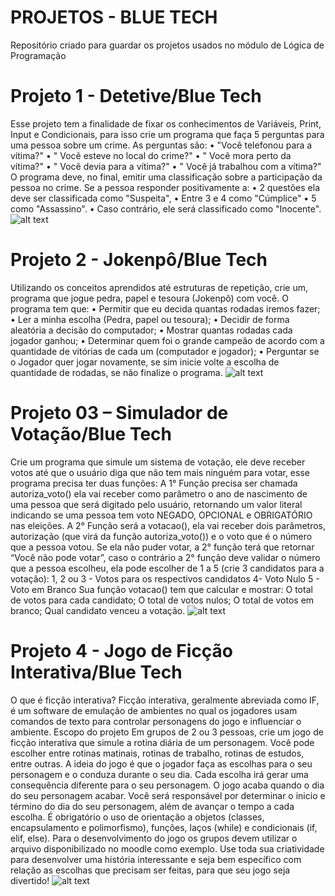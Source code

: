 # PROJETOS - BLUE TECH
Repositório criado para guardar os projetos usados no módulo de Lógica de Programação

# Projeto 1 - Detetive/Blue Tech

Esse projeto tem a finalidade de fixar os conhecimentos de Variáveis, Print, Input
e Condicionais, para isso crie um programa que faça 5 perguntas para uma
pessoa sobre um crime. As perguntas são:
• "Você telefonou para a vítima?"
• " Você esteve no local do crime?"
• " Você mora perto da vítima?"
• " Você devia para a vítima?"
• " Você já trabalhou com a vítima?"
O programa deve, no final, emitir uma classificação sobre a participação da
pessoa no crime.
Se a pessoa responder positivamente a:
• 2 questões ela deve ser classificada como "Suspeita",
• Entre 3 e 4 como "Cúmplice"
• 5 como "Assassino".
• Caso contrário, ele será classificado como "Inocente".
![alt text]( https://github.com/machadomrm/Blue_T3C5_mod/blob/main/MOD1/Projeto%201%20Detetive.png)

# Projeto 2 - Jokenpô/Blue Tech

Utilizando os conceitos aprendidos até estruturas de repetição, crie um,
programa que jogue pedra, papel e tesoura (Jokenpô) com você.
O programa tem que:
• Permitir que eu decida quantas rodadas iremos fazer;
• Ler a minha escolha (Pedra, papel ou tesoura);
• Decidir de forma aleatória a decisão do computador;
• Mostrar quantas rodadas cada jogador ganhou;
• Determinar quem foi o grande campeão de acordo com a quantidade de
vitórias de cada um (computador e jogador);
• Perguntar se o Jogador quer jogar novamente, se sim inicie volte a escolha
de quantidade de rodadas, se não finalize o programa.
![alt text]( https://github.com/machadomrm/Blue_T3C5_mod/blob/main/MOD1/jokenpo.png)

# Projeto 03 – Simulador de Votação/Blue Tech

Crie um programa que simule um sistema de votação, ele deve receber votos
até que o usuário diga que não tem mais ninguém para votar, esse programa
precisa ter duas funções:
A 1° Função precisa ser chamada autoriza_voto() ela vai receber como
parâmetro o ano de nascimento de uma pessoa que será digitado pelo usuário,
retornando um valor literal indicando se uma pessoa tem voto NEGADO,
OPCIONAL e OBRIGATÓRIO nas eleições.
A 2° Função será a votacao(), ela vai receber dois parâmetros, autorização (que
virá da função autoriza_voto()) e o voto que é o número que a pessoa votou.
Se ela não puder votar, a 2° função terá que retornar “Você não pode votar”,
caso o contrário a 2° função deve validar o número que a pessoa escolheu, ela
pode escolher de 1 a 5 (crie 3 candidatos para a votação):
1, 2 ou 3 - Votos para os respectivos candidatos
4- Voto Nulo
5 - Voto em Branco
Sua função votacao() tem que calcular e mostrar:
O total de votos para cada candidato;
O total de votos nulos;
O total de votos em branco;
Qual candidato venceu a votação.
![alt text]( https://github.com/machadomrm/Blue_T3C5_mod/blob/main/MOD1/Simulador.png)

# Projeto 4 - Jogo de Ficção Interativa/Blue Tech

O que é ficção interativa?
Ficção interativa, geralmente abreviada como IF, é um software de emulação de
ambientes no qual os jogadores usam comandos de texto para controlar
personagens do jogo e influenciar o ambiente.
Escopo do projeto
Em grupos de 2 ou 3 pessoas, crie um jogo de ficção interativa que simule a
rotina diária de um personagem. Você pode escolher entre rotinas matinais,
rotinas de trabalho, rotinas de estudos, entre outras. A ideia do jogo é que o
jogador faça as escolhas para o seu personagem e o conduza durante o seu dia.
Cada escolha irá gerar uma consequência diferente para o seu personagem. O
jogo acaba quando o dia do seu personagem acabar. Você será responsável por
determinar o inicio e término do dia do seu personagem, além de avançar o
tempo a cada escolha.
É obrigatório o uso de orientação a objetos (classes, encapsulamento e
polimorfismo), funções, laços (while) e condicionais (if, elif, else). Para o
desenvolvimento do jogo os grupos devem utilizar o arquivo disponibilizado no
moodle como exemplo.
Use toda sua criatividade para desenvolver uma história interessante e seja bem
específico com relação as escolhas que precisam ser feitas, para que seu jogo
seja divertido!
![alt text]( https://github.com/machadomrm/Blue_T3C5_mod/blob/main/MOD1/Jogo_Interativo.png)
